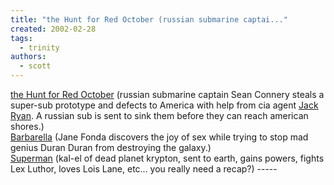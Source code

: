 ```yaml
---
title: "the Hunt for Red October (russian submarine captai..."
created: 2002-02-28
tags: 
  - trinity
authors: 
  - scott
---
```


[the Hunt for Red October](http://us.imdb.com/Title?0099810) (russian submarine captain Sean Connery steals a super-sub prototype and defects to America with help from cia agent [Jack](http://us.imdb.com/Title?0105112) [Ryan](http://us.imdb.com/Title?0109444). A russian sub is sent to sink them before they can reach american shores.)  
[Barbarella](http://us.imdb.com/Title?0062711) (Jane Fonda discovers the joy of sex while trying to stop mad genius Duran Duran from destroying the galaxy.)  
[Superman](http://us.imdb.com/Title?0078346) (kal-el of dead planet krypton, sent to earth, gains powers, fights Lex Luthor, loves Lois Lane, etc... you really need a recap?) -----

